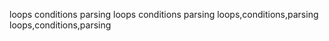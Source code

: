 loops conditions parsing
loops conditions parsing
loops,conditions,parsing
loops,conditions,parsing
